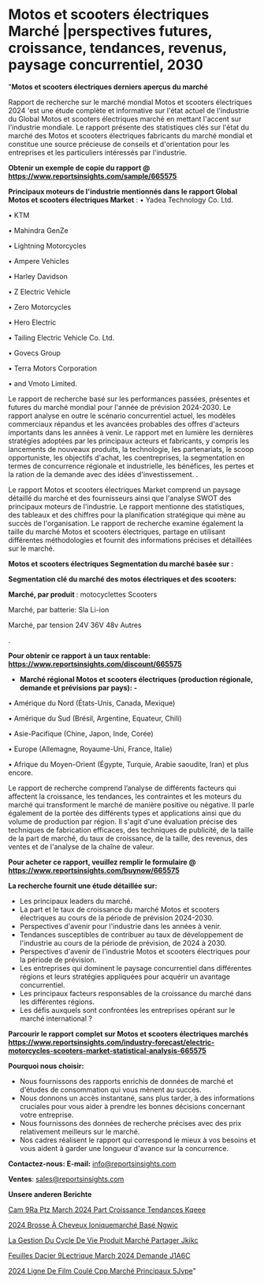 # Motos et scooters électriques Marché |perspectives futures, croissance, tendances, revenus, paysage concurrentiel, 2030

"<strong>Motos et scooters électriques derniers aperçus du marché</strong>

Rapport de recherche sur le marché mondial Motos et scooters électriques 2024 'est une étude complète et informative sur l'état actuel de l'industrie du Global Motos et scooters électriques marché en mettant l'accent sur l'industrie mondiale. Le rapport présente des statistiques clés sur l'état du marché des Motos et scooters électriques fabricants du marché mondial et constitue une source précieuse de conseils et d'orientation pour les entreprises et les particuliers intéressés par l'industrie.

<strong>Obtenir un exemple de copie du rapport @ <a href=https://www.reportsinsights.com/sample/665575>https://www.reportsinsights.com/sample/665575</a></strong>

<strong>Principaux moteurs de l'industrie mentionnés dans le rapport Global Motos et scooters électriques Market</strong> :
• Yadea Technology Co. Ltd.

• KTM

• Mahindra GenZe

• Lightning Motorcycles

• Ampere Vehicles

• Harley Davidson

• Z Electric Vehicle

• Zero Motorcycles

• Hero Electric

• Tailing Electric Vehicle Co. Ltd.

• Govecs Group

• Terra Motors Corporation

• and Vmoto Limited.

Le rapport de recherche basé sur les performances passées, présentes et futures du marché mondial pour l'année de prévision 2024-2030. Le rapport analyse en outre le scénario concurrentiel actuel, les modèles commerciaux répandus et les avancées probables des offres d'acteurs importants dans les années à venir. Le rapport met en lumière les dernières stratégies adoptées par les principaux acteurs et fabricants, y compris les lancements de nouveaux produits, la technologie, les partenariats, le scoop opportuniste, les objectifs d'achat, les coentreprises, la segmentation en termes de concurrence régionale et industrielle, les bénéfices, les pertes et la ration de la demande avec des idées d'investissement. .

Le rapport Motos et scooters électriques Market comprend un paysage détaillé du marché et des fournisseurs ainsi que l'analyse SWOT des principaux moteurs de l'industrie. Le rapport mentionne des statistiques, des tableaux et des chiffres pour la planification stratégique qui mène au succès de l'organisation. Le rapport de recherche examine également la taille du marché Motos et scooters électriques, partage en utilisant différentes méthodologies et fournit des informations précises et détaillées sur le marché.

<strong>Motos et scooters électriques Segmentation du marché basée sur :</strong>

<strong> Segmentation clé du marché des motos électriques et des scooters: </strong>

<strong> Marché, par produit </strong>:
motocyclettes
Scooters

Marché, par batterie:
Sla
Li-ion

Marché, par tension
24V
36V
48v
Autres

.

<strong>Pour obtenir ce rapport à un taux rentable: <a href=https://www.reportsinsights.com/discount/665575>https://www.reportsinsights.com/discount/665575</a></strong>
<ul>
  <li><strong>Marché régional Motos et scooters électriques (production régionale, demande et prévisions par pays): -</strong></li>
</ul>
• Amérique du Nord (États-Unis, Canada, Mexique)

• Amérique du Sud (Brésil, Argentine, Equateur, Chili)

• Asie-Pacifique (Chine, Japon, Inde, Corée)

• Europe (Allemagne, Royaume-Uni, France, Italie)

• Afrique du Moyen-Orient (Égypte, Turquie, Arabie saoudite, Iran) et plus encore.

Le rapport de recherche comprend l’analyse de différents facteurs qui affectent la croissance, les tendances, les contraintes et les moteurs du marché qui transforment le marché de manière positive ou négative. Il parle également de la portée des différents types et applications ainsi que du volume de production par région. Il s'agit d'une évaluation précise des techniques de fabrication efficaces, des techniques de publicité, de la taille de la part de marché, du taux de croissance, de la taille, des revenus, des ventes et de l'analyse de la chaîne de valeur.

<strong>Pour acheter ce rapport, veuillez remplir le formulaire @   <a href=https://www.reportsinsights.com/buynow/665575>https://www.reportsinsights.com/buynow/665575</a></strong>

<strong>La recherche fournit une étude détaillée sur:</strong>
<ul>
  <li>Les principaux leaders du marché.</li>
  <li>La part et le taux de croissance du marché Motos et scooters électriques au cours de la période de prévision 2024-2030.</li>
  <li>Perspectives d'avenir pour l'industrie dans les années à venir.</li>
  <li>Tendances susceptibles de contribuer au taux de développement de l'industrie au cours de la période de prévision, de 2024 à 2030.</li>
  <li>Perspectives d'avenir de l'industrie Motos et scooters électriques pour la période de prévision.</li>
  <li>Les entreprises qui dominent le paysage concurrentiel dans différentes régions et leurs stratégies appliquées pour acquérir un avantage concurrentiel.</li>
  <li>Les principaux facteurs responsables de la croissance du marché dans les différentes régions.</li>
  <li>Les défis auxquels sont confrontées les entreprises opérant sur le marché international ?</li>
</ul>

<strong>Parcourir le rapport complet sur Motos et scooters électriques marchés <a href=https://www.reportsinsights.com/industry-forecast/electric-motorcycles-scooters-market-statistical-analysis-665575>https://www.reportsinsights.com/industry-forecast/electric-motorcycles-scooters-market-statistical-analysis-665575</a></strong>

<strong>Pourquoi nous choisir:</strong>
<ul>
  <li>Nous fournissons des rapports enrichis de données de marché et d'études de consommation qui vous mènent au succès.</li>
  <li>Nous donnons un accès instantané, sans plus tarder, à des informations cruciales pour vous aider à prendre les bonnes décisions concernant votre entreprise.</li>
  <li>Nous fournissons des données de recherche précises avec des prix relativement meilleurs sur le marché.</li>
  <li>Nos cadres réalisent le rapport qui correspond le mieux à vos besoins et vous aident à garder une longueur d'avance sur la concurrence.</li>
</ul>
<strong>Contactez-nous:
</strong><strong>E-mail:</strong> <a href=mailto:info@reportsinsights.com>info@reportsinsights.com</a>

<strong>Ventes</strong>: <a href=mailto:sales@reportsinsights.com>sales@reportsinsights.com</a>

<strong>Unsere anderen Berichte</strong>

<a href=https://www.linkedin.com/pulse/cam%C3%A9ra-ptz-march%C3%A9-2024-part-croissance-tendances-kqeee/>Cam 9Ra Ptz March 2024 Part Croissance Tendances Kqeee</a>

<a href=https://www.linkedin.com/pulse/2024-brosse-à-cheveux-ioniquemarché-basé-ngwic/>2024 Brosse À Cheveux Ioniquemarché Basé Ngwic</a>

<a href=https://www.linkedin.com/pulse/la-gestion-du-cycle-de-vie-produit-marché-partager-jkikc/>La Gestion Du Cycle De Vie Produit Marché Partager Jkikc</a>

<a href=https://www.linkedin.com/pulse/feuilles-dacier-%C3%A9lectrique-march%C3%A9-2024-demande-j1a6c/>Feuilles Dacier  9Lectrique March 2024 Demande J1A6C</a>

<a href=https://www.linkedin.com/pulse/2024-ligne-de-film-coulé-cpp-marché-principaux-5jvpe/>2024 Ligne De Film Coulé Cpp Marché Principaux 5Jvpe</a>"
